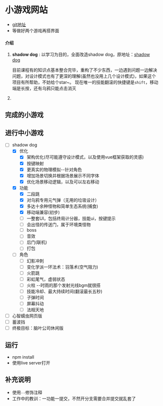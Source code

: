 # 小游戏网站
+ [git地址](https://github.com/zhanggenhua/mini-games)
+ 等做好两个游戏再搭界面

#### 介绍
1. **shadow dog** : 以学习为目的，全面改造shadow dog，原地址：[shadow dog](https://www.youtube.com/c/Frankslaboratory)

   目前课程有的知识点基本整合完毕，重构了不少东西，一边遇到问题一边解决问题，对设计模式也有了更深的理解(虽然也没用上几个设计模式)，如果这个项目有所帮助，不妨给个star~。
   现在唯一的技能翻滚的快捷键是`shift`，移动端是长按，还有乌鸦只能点击消灭

2. 

## 完成的小游戏




## 进行中小游戏
- [ ] shadow dog
  - [x] 优化
    - [x] 架构优化(尽可能遵守设计模式，以及使用vue框架获取的灵感)
    - [x] 按键映射
    - [x] 更真实的物理模拟--针对角色
    - [x] 增加场景切换并根据场景展示不同字体
    - [x] 优化场景移动逻辑，以及可以左右移动
  - [x] 功能
    - [x] 二段跳
    - [x] 对乌鸦专用元气弹（无用的垃圾设计）
    - [x] 多达十余种怪物和简单生态系统(捕食)
    - [x] 移动端兼容(初步)
    - [ ] 一整套UI，包括终局计分器，技能ui，按键提示
    - [ ] 会出怪的传送门，属于环境类怪物
    - [ ] boss
    - [ ] 音效
    - [ ] 后门(联机)
    - [ ] 打包
  - [ ] 角色
    - [ ] 幻影冲刺
    - [ ] 变化学派一环法术：羽落术(空气阻力)
    - [ ] 火箭跳
    - [ ] 彩虹尾气，虚弱状态
    - [ ] 火柱 --时雨的那个发射光线bgm就很搭
    - [ ] 技能冷却、最大持续时间(翻滚最长五秒)
    - [ ] 子弹时间
    - [ ] 屏幕抖动
    - [ ] 法相天地
- [ ] 心智蠕虫网页版
- [ ] 蓄波挡
- [ ] 终极目标：脑叶公司休闲版

## 运行
+ npm install
+ 使用live server打开

## 补充说明
+ 使用`--`修饰注释
+ 工作中的教训：一功能一提交，不然开分支需要合并提交就乱套了
